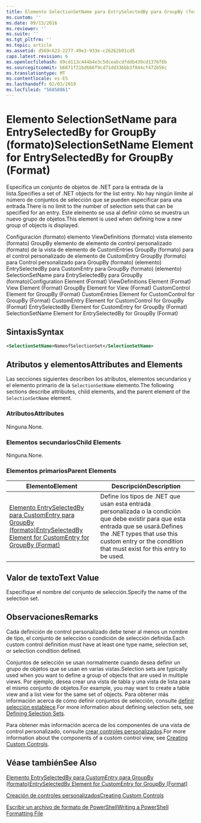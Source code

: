 ```yaml
---
title: Elemento SelectionSetName para EntrySelectedBy para GroupBy (formato) | Microsoft Docs
ms.custom: ''
ms.date: 09/13/2016
ms.reviewer: ''
ms.suite: ''
ms.tgt_pltfrm: ''
ms.topic: article
ms.assetid: d569c623-2277-49e3-933e-c26262b91cd5
caps.latest.revision: 6
ms.openlocfilehash: 69cd113c444b4e3c5dceabcdfddb439cd1376f6b
ms.sourcegitcommit: b6871f21bd666f9cd71dd336bb3f844cf472b56c
ms.translationtype: MT
ms.contentlocale: es-ES
ms.lasthandoff: 02/03/2019
ms.locfileid: "56858861"
---
```

# <a name="selectionsetname-element-for-entryselectedby-for-groupby-format"></a><span data-ttu-id="89951-102">Elemento SelectionSetName para EntrySelectedBy for GroupBy (formato)</span><span class="sxs-lookup"><span data-stu-id="89951-102">SelectionSetName Element for EntrySelectedBy for GroupBy (Format)</span></span>

<span data-ttu-id="89951-103">Especifica un conjunto de objetos de .NET para la entrada de la lista.</span><span class="sxs-lookup"><span data-stu-id="89951-103">Specifies a set of .NET objects for the list entry.</span></span> <span data-ttu-id="89951-104">No hay ningún límite al número de conjuntos de selección que se pueden especificar para una entrada.</span><span class="sxs-lookup"><span data-stu-id="89951-104">There is no limit to the number of selection sets that can be specified for an entry.</span></span> <span data-ttu-id="89951-105">Este elemento se usa al definir cómo se muestra un nuevo grupo de objetos.</span><span class="sxs-lookup"><span data-stu-id="89951-105">This element is used when defining how a new group of objects is displayed.</span></span>

<span data-ttu-id="89951-106">Configuración (formato) elemento ViewDefinitions (formato) vista elemento (formato) GroupBy elemento de elemento de control personalizado (formato) de la vista de elemento de CustomEntries GroupBy (formato) para el control personalizado de elemento de CustomEntry GroupBy (formato) para Control personalizado para GroupBy (formato) (elemento) EntrySelectedBy para CustomEntry para GroupBy (formato) (elemento) SelectionSetName para EntrySelectedBy para GroupBy (formato)</span><span class="sxs-lookup"><span data-stu-id="89951-106">Configuration Element (Format) ViewDefinitions Element (Format) View Element (Format) GroupBy Element for View (Format) CustomControl Element for GroupBy (Format) CustomEntries Element for CustomControl for GroupBy (Format) CustomEntry Element for CustomControl for GroupBy (Format) EntrySelectedBy Element for CustomEntry for GroupBy (Format) SelectionSetName Element for EntrySelectedBy for GroupBy (Format)</span></span>

## <a name="syntax"></a><span data-ttu-id="89951-107">Sintaxis</span><span class="sxs-lookup"><span data-stu-id="89951-107">Syntax</span></span>

```xml
<SelectionSetName>NameofSelectionSet</SelectionSetName>
```

## <a name="attributes-and-elements"></a><span data-ttu-id="89951-108">Atributos y elementos</span><span class="sxs-lookup"><span data-stu-id="89951-108">Attributes and Elements</span></span>

<span data-ttu-id="89951-109">Las secciones siguientes describen los atributos, elementos secundarios y el elemento primario de la `SelectionSetName` elemento.</span><span class="sxs-lookup"><span data-stu-id="89951-109">The following sections describe attributes, child elements, and the parent element of the `SelectionSetName` element.</span></span>

### <a name="attributes"></a><span data-ttu-id="89951-110">Atributos</span><span class="sxs-lookup"><span data-stu-id="89951-110">Attributes</span></span>

<span data-ttu-id="89951-111">Ninguna.</span><span class="sxs-lookup"><span data-stu-id="89951-111">None.</span></span>

### <a name="child-elements"></a><span data-ttu-id="89951-112">Elementos secundarios</span><span class="sxs-lookup"><span data-stu-id="89951-112">Child Elements</span></span>

<span data-ttu-id="89951-113">Ninguna.</span><span class="sxs-lookup"><span data-stu-id="89951-113">None.</span></span>

### <a name="parent-elements"></a><span data-ttu-id="89951-114">Elementos primarios</span><span class="sxs-lookup"><span data-stu-id="89951-114">Parent Elements</span></span>

|<span data-ttu-id="89951-115">Elemento</span><span class="sxs-lookup"><span data-stu-id="89951-115">Element</span></span>|<span data-ttu-id="89951-116">Descripción</span><span class="sxs-lookup"><span data-stu-id="89951-116">Description</span></span>|
|-------------|-----------------|
|[<span data-ttu-id="89951-117">Elemento EntrySelectedBy para CustomEntry para GroupBy (formato)</span><span class="sxs-lookup"><span data-stu-id="89951-117">EntrySelectedBy Element for CustomEntry for GroupBy (Format)</span></span>](./entryselectedby-element-for-customentry-for-groupby-format.md)|<span data-ttu-id="89951-118">Define los tipos de .NET que usan esta entrada personalizada o la condición que debe existir para que esta entrada que se usará.</span><span class="sxs-lookup"><span data-stu-id="89951-118">Defines the .NET types that use this custom entry or the condition that must exist for this entry to be used.</span></span>|

## <a name="text-value"></a><span data-ttu-id="89951-119">Valor de texto</span><span class="sxs-lookup"><span data-stu-id="89951-119">Text Value</span></span>

<span data-ttu-id="89951-120">Especifique el nombre del conjunto de selección.</span><span class="sxs-lookup"><span data-stu-id="89951-120">Specify the name of the selection set.</span></span>

## <a name="remarks"></a><span data-ttu-id="89951-121">Observaciones</span><span class="sxs-lookup"><span data-stu-id="89951-121">Remarks</span></span>

<span data-ttu-id="89951-122">Cada definición de control personalizado debe tener al menos un nombre de tipo, el conjunto de selección o condición de selección definida.</span><span class="sxs-lookup"><span data-stu-id="89951-122">Each custom control definition must have at least one type name, selection set, or selection condition defined.</span></span>

<span data-ttu-id="89951-123">Conjuntos de selección se usan normalmente cuando desea definir un grupo de objetos que se usan en varias vistas.</span><span class="sxs-lookup"><span data-stu-id="89951-123">Selection sets are typically used when you want to define a group of objects that are used in multiple views.</span></span> <span data-ttu-id="89951-124">Por ejemplo, desea crear una vista de tabla y una vista de lista para el mismo conjunto de objetos.</span><span class="sxs-lookup"><span data-stu-id="89951-124">For example, you may want to create a table view and a list view for the same set of objects.</span></span> <span data-ttu-id="89951-125">Para obtener más información acerca de cómo definir conjuntos de selección, consulte [definir selección establece](./defining-selection-sets.md).</span><span class="sxs-lookup"><span data-stu-id="89951-125">For more information about defining selection sets, see [Defining Selection Sets](./defining-selection-sets.md).</span></span>

<span data-ttu-id="89951-126">Para obtener más información acerca de los componentes de una vista de control personalizado, consulte [crear controles personalizados](./creating-custom-controls.md).</span><span class="sxs-lookup"><span data-stu-id="89951-126">For more information about the components of a custom control view, see [Creating Custom Controls](./creating-custom-controls.md).</span></span>

## <a name="see-also"></a><span data-ttu-id="89951-127">Véase también</span><span class="sxs-lookup"><span data-stu-id="89951-127">See Also</span></span>

[<span data-ttu-id="89951-128">Elemento EntrySelectedBy para CustomEntry para GroupBy (formato)</span><span class="sxs-lookup"><span data-stu-id="89951-128">EntrySelectedBy Element for CustomEntry for GroupBy (Format)</span></span>](./entryselectedby-element-for-customentry-for-groupby-format.md)

[<span data-ttu-id="89951-129">Creación de controles personalizados</span><span class="sxs-lookup"><span data-stu-id="89951-129">Creating Custom Controls</span></span>](./creating-custom-controls.md)

[<span data-ttu-id="89951-130">Escribir un archivo de formato de PowerShell</span><span class="sxs-lookup"><span data-stu-id="89951-130">Writing a PowerShell Formatting File</span></span>](./writing-a-powershell-formatting-file.md)
